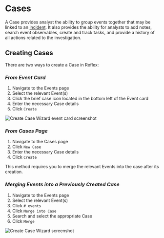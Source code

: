 # Cases
A Case provides analyst the ability to group events together that may be linked to an [incident](https://csrc.nist.gov/glossary/term/incident). It also provides the ability for analysts to add notes, search event observables, create and track tasks, and provide a history of all actions related to the investigation. 

## Creating Cases
There are two ways to create a Case in Reflex:

### *From Event Card*
1. Navigate to the Events page
2. Select the relevant Event(s)
3. Click the brief case icon located in the bottom left of the Event card
4. Enter the necessary Case details
5. Click `Create`

![Create Case Wizard event card screenshot](../img/create_case_event_card.png)

### *From Cases Page*
1. Navigate to the Cases page
2. Click `New Case`
3. Enter the necessary Case details
4. Click `Create`

This method requires you to merge the relevant Events into the case after its creation.

### *Merging Events into a Previously Created Case*
1. Navigate to the Events page
2. Select the relevant Event(s)
3. Click `# events`
4. Click `Merge into Case`
5. Search and select the appropriate Case
6. Click `Merge`

![Create Case Wizard screenshot](../img/create_case_wizard.png)

